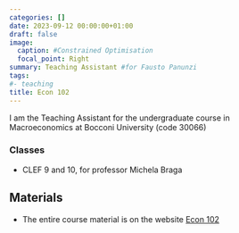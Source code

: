 ```yaml
---
categories: []
date: 2023-09-12 00:00:00+01:00
draft: false
image:
  caption: #Constrained Optimisation
  focal_point: Right
summary: Teaching Assistant #for Fausto Panunzi
tags:
#- teaching
title: Econ 102
---
```

I am the Teaching Assistant for the undergraduate course in Macroeconomics at Bocconi University (code 30066)

### Classes

* CLEF 9 and 10, for professor Michela Braga

## Materials

* The entire course material is on the website [Econ 102](https://didattica.unibocconi.it/ts/tsn_anteprima.php?cod_ins=30066&anno=2022&ric_cdl=TR03&IdPag=6618)

